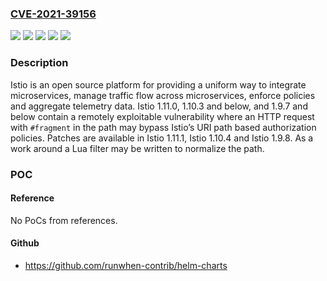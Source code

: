 ### [CVE-2021-39156](https://cve.mitre.org/cgi-bin/cvename.cgi?name=CVE-2021-39156)
![](https://img.shields.io/static/v1?label=Product&message=istio&color=blue)
![](https://img.shields.io/static/v1?label=Version&message=%3C%201.9.8%20&color=brightgreen)
![](https://img.shields.io/static/v1?label=Version&message=%3E%3D%201.10.0%2C%20%3C%201.10.4%20&color=brightgreen)
![](https://img.shields.io/static/v1?label=Version&message=%3E%3D%201.11.0%2C%20%3C%201.11.1%20&color=brightgreen)
![](https://img.shields.io/static/v1?label=Vulnerability&message=CWE-863%3A%20Incorrect%20Authorization&color=brightgreen)

### Description

Istio is an open source platform for providing a uniform way to integrate microservices, manage traffic flow across microservices, enforce policies and aggregate telemetry data. Istio 1.11.0, 1.10.3 and below, and 1.9.7 and below contain a remotely exploitable vulnerability where an HTTP request with `#fragment` in the path may bypass Istio’s URI path based authorization policies. Patches are available in Istio 1.11.1, Istio 1.10.4 and Istio 1.9.8. As a work around a Lua filter may be written to normalize the path.

### POC

#### Reference
No PoCs from references.

#### Github
- https://github.com/runwhen-contrib/helm-charts

